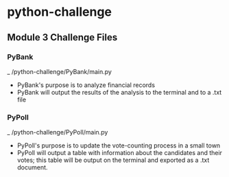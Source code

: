 # **python-challenge** 
## **Module 3 Challenge Files**
### PyBank
_ /python-challenge/PyBank/main.py
+ PyBank's purpose is to analyze financial records 
+ PyBank will output the results of the analysis to the terminal and to a .txt file

### PyPoll
_ /python-challenge/PyPoll/main.py
+ PyPoll's purpose is to update the vote-counting process in a small town
+ PyPoll will output a table with information about the candidates and their votes; this table will be output on the terminal and exported as a .txt document.
